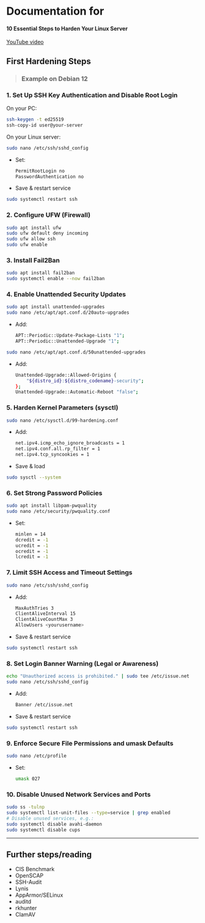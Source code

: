 # Documentation for

#### 10 Essential Steps to Harden Your Linux Server

[YouTube video](https://youtu.be/DmR8cWqlxPI)

##

## First Hardening Steps

> ### Example on Debian 12

### 1. Set Up SSH Key Authentication and Disable Root Login

On your PC:

```bash
ssh-keygen -t ed25519
ssh-copy-id user@your-server
```

On your Linux server:

```bash
sudo nano /etc/ssh/sshd_config
```

- Set:

    ```bash
    PermitRootLogin no
    PasswordAuthentication no
    ```

- Save & restart service

```bash
sudo systemctl restart ssh
```

### 2. Configure UFW (Firewall)

```bash
sudo apt install ufw
sudo ufw default deny incoming
sudo ufw allow ssh
sudo ufw enable
```

### 3. Install Fail2Ban

```bash
sudo apt install fail2ban
sudo systemctl enable --now fail2ban
```

### 4. Enable Unattended Security Updates

```bash
sudo apt install unattended-upgrades
sudo nano /etc/apt/apt.conf.d/20auto-upgrades
```

- Add:

    ```bash
    APT::Periodic::Update-Package-Lists "1";
    APT::Periodic::Unattended-Upgrade "1";
    ```

```bash
sudo nano /etc/apt/apt.conf.d/50unattended-upgrades
```

- Add:

    ```bash
    Unattended-Upgrade::Allowed-Origins {
        "${distro_id}:${distro_codename}-security";
    };
    Unattended-Upgrade::Automatic-Reboot "false";
    ```

### 5. Harden Kernel Parameters (sysctl)

```bash
sudo nano /etc/sysctl.d/99-hardening.conf
```

- Add:

    ```bash
    net.ipv4.icmp_echo_ignore_broadcasts = 1
    net.ipv4.conf.all.rp_filter = 1
    net.ipv4.tcp_syncookies = 1
    ```

- Save & load

```bash
sudo sysctl --system
```

### 6. Set Strong Password Policies

```bash
sudo apt install libpam-pwquality
sudo nano /etc/security/pwquality.conf
```

- Set:

    ```bash
    minlen = 14
    dcredit = -1
    ucredit = -1
    ocredit = -1
    lcredit = -1
    ```

### 7. Limit SSH Access and Timeout Settings

```bash
sudo nano /etc/ssh/sshd_config
```

- Add:

    ```bash
    MaxAuthTries 3
    ClientAliveInterval 15
    ClientAliveCountMax 3
    AllowUsers <yourusername>
    ```

- Save & restart service

```bash
sudo systemctl restart ssh
```

### 8. Set Login Banner Warning (Legal or Awareness)

```bash
echo "Unauthorized access is prohibited." | sudo tee /etc/issue.net
sudo nano /etc/ssh/sshd_config
```

- Add:

    ```bash
    Banner /etc/issue.net
    ```

- Save & restart service

```bash
sudo systemctl restart ssh
```

### 9. Enforce Secure File Permissions and umask Defaults

```bash
sudo nano /etc/profile
```

- Set:

    ```bash
    umask 027
    ```

### 10. Disable Unused Network Services and Ports

```bash
sudo ss -tulnp
sudo systemctl list-unit-files --type=service | grep enabled
# Disable unused services, e.g.:
sudo systemctl disable avahi-daemon
sudo systemctl disable cups
```

---

## Further steps/reading

- CIS Benchmark
- OpenSCAP
- SSH-Audit
- Lynis
- AppArmor/SELinux
- auditd
- rkhunter
- ClamAV
